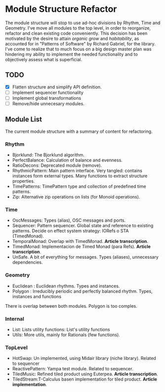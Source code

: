 # Module Structure Refactor

The module structure will stop to use ad-hoc divisions by Rhythm, Time and Geometry.
I've move all modules to the top level, in order to reorganize, refactor and clean existing code
conveniently.
This decision has been motivated by the desire to attain _organic grow_ and _habitability_,
as accounted for in "Patterns of Software" by Richard Gabriel, for the library.
I've come to realize that to much focus on a big design master plan was hindering my ability
to implement the needed functionality and to objectively assess what is superficial.

## TODO

+ [x] Flatten structure and simplify API definition.
+ [ ] Implement sequencer functionality
+ [ ] Implement global transformations
+ [ ] Remove/hide unnecesary modules.

## Module List

The current module structure with a summary of content for refactoring.

### Rhythm

* Bjorklund: The Bjorklund algorithm.
* PerfectBalance: Calculation of balance and evenness.
* RatioDecons: Deprecated module (remove).
* RhythmicPattern: Main pattern interface. Very tangled: contains instances form external types.
Many functions to extract structure properties.
* TimePatterns: TimePattern type and collection of predefined time patterns.
* Zip: Alternative zip operations on lists (for Monoid operations).

### Time

* OscMessages: Types (alias), OSC messages and ports.
* Sequencer: Pattern sequencer. Global state and reference to existing patterns.
Decide on effect system strategy: IORefs o STA (TimedMonad).
* TemporalMonad: Overlap with TimedMonad. **Article transcription**.
* TimedMonad: Implementacion de Timed Monad (para Refs). **Article transcription**.
* UnSafe. A bit of everything for messages. Types (aliases), unnecessary dependencies.

### Geometry

* Euclidean : Euclidean rhythms. Types and instances.
* Polygon : Irreducibly periodic and perfectly balanced rhythm. Types, instances and functions

There is overlap between both modules. Polygon is too comples.

### Internal

* List: Lists utility functions: List's utility functions
* Utils: More utils, mainly for Rationals (few functions).

### TopLevel

* HotSwap: Un implemented, using Midair library (niche library). Related to sequencer
* ReactivePattern: Yampa test module. Related to sequencer.
* TiledMusic: Refined tiled product using Euterpea. **Article transcription**.
* TiledStream:T-Calculus basen implementation for tiled product. **Article implementation**.
